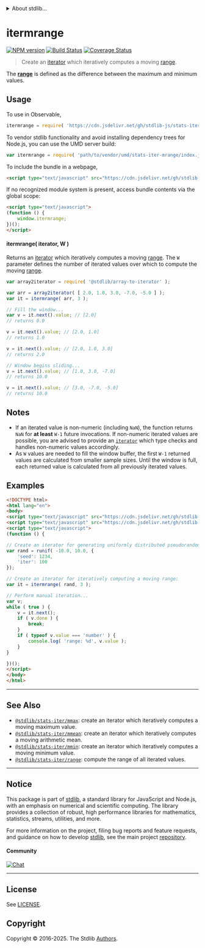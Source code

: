<!--

@license Apache-2.0

Copyright (c) 2019 The Stdlib Authors.

Licensed under the Apache License, Version 2.0 (the "License");
you may not use this file except in compliance with the License.
You may obtain a copy of the License at

   http://www.apache.org/licenses/LICENSE-2.0

Unless required by applicable law or agreed to in writing, software
distributed under the License is distributed on an "AS IS" BASIS,
WITHOUT WARRANTIES OR CONDITIONS OF ANY KIND, either express or implied.
See the License for the specific language governing permissions and
limitations under the License.

-->


<details>
  <summary>
    About stdlib...
  </summary>
  <p>We believe in a future in which the web is a preferred environment for numerical computation. To help realize this future, we've built stdlib. stdlib is a standard library, with an emphasis on numerical and scientific computation, written in JavaScript (and C) for execution in browsers and in Node.js.</p>
  <p>The library is fully decomposable, being architected in such a way that you can swap out and mix and match APIs and functionality to cater to your exact preferences and use cases.</p>
  <p>When you use stdlib, you can be absolutely certain that you are using the most thorough, rigorous, well-written, studied, documented, tested, measured, and high-quality code out there.</p>
  <p>To join us in bringing numerical computing to the web, get started by checking us out on <a href="https://github.com/stdlib-js/stdlib">GitHub</a>, and please consider <a href="https://opencollective.com/stdlib">financially supporting stdlib</a>. We greatly appreciate your continued support!</p>
</details>

# itermrange

[![NPM version][npm-image]][npm-url] [![Build Status][test-image]][test-url] [![Coverage Status][coverage-image]][coverage-url] <!-- [![dependencies][dependencies-image]][dependencies-url] -->

> Create an [iterator][mdn-iterator-protocol] which iteratively computes a moving [range][range].

<section class="intro">

The [**range**][range] is defined as the difference between the maximum and minimum values.

</section>

<!-- /.intro -->

<!-- Package usage documentation. -->



<section class="usage">

## Usage

To use in Observable,

```javascript
itermrange = require( 'https://cdn.jsdelivr.net/gh/stdlib-js/stats-iter-mrange@umd/browser.js' )
```

To vendor stdlib functionality and avoid installing dependency trees for Node.js, you can use the UMD server build:

```javascript
var itermrange = require( 'path/to/vendor/umd/stats-iter-mrange/index.js' )
```

To include the bundle in a webpage,

```html
<script type="text/javascript" src="https://cdn.jsdelivr.net/gh/stdlib-js/stats-iter-mrange@umd/browser.js"></script>
```

If no recognized module system is present, access bundle contents via the global scope:

```html
<script type="text/javascript">
(function () {
    window.itermrange;
})();
</script>
```

#### itermrange( iterator, W )

Returns an [iterator][mdn-iterator-protocol] which iteratively computes a moving [range][range]. The `W` parameter defines the number of iterated values over which to compute the moving [range][range].

```javascript
var array2iterator = require( '@stdlib/array-to-iterator' );

var arr = array2iterator( [ 2.0, 1.0, 3.0, -7.0, -5.0 ] );
var it = itermrange( arr, 3 );

// Fill the window...
var v = it.next().value; // [2.0]
// returns 0.0

v = it.next().value; // [2.0, 1.0]
// returns 1.0

v = it.next().value; // [2.0, 1.0, 3.0]
// returns 2.0

// Window begins sliding...
v = it.next().value; // [1.0, 3.0, -7.0]
// returns 10.0

v = it.next().value; // [3.0, -7.0, -5.0]
// returns 10.0
```

</section>

<!-- /.usage -->

<!-- Package usage notes. Make sure to keep an empty line after the `section` element and another before the `/section` close. -->

<section class="notes">

## Notes

-   If an iterated value is non-numeric (including `NaN`), the function returns `NaN` for **at least** `W-1` future invocations. If non-numeric iterated values are possible, you are advised to provide an [`iterator`][mdn-iterator-protocol] which type checks and handles non-numeric values accordingly.
-   As `W` values are needed to fill the window buffer, the first `W-1` returned values are calculated from smaller sample sizes. Until the window is full, each returned value is calculated from all previously iterated values.

</section>

<!-- /.notes -->

<!-- Package usage examples. -->

<section class="examples">

## Examples

<!-- eslint no-undef: "error" -->

```html
<!DOCTYPE html>
<html lang="en">
<body>
<script type="text/javascript" src="https://cdn.jsdelivr.net/gh/stdlib-js/random-iter-uniform@umd/browser.js"></script>
<script type="text/javascript" src="https://cdn.jsdelivr.net/gh/stdlib-js/stats-iter-mrange@umd/browser.js"></script>
<script type="text/javascript">
(function () {

// Create an iterator for generating uniformly distributed pseudorandom numbers:
var rand = runif( -10.0, 10.0, {
    'seed': 1234,
    'iter': 100
});

// Create an iterator for iteratively computing a moving range:
var it = itermrange( rand, 3 );

// Perform manual iteration...
var v;
while ( true ) {
    v = it.next();
    if ( v.done ) {
        break;
    }
    if ( typeof v.value === 'number' ) {
        console.log( 'range: %d', v.value );
    }
}

})();
</script>
</body>
</html>
```

</section>

<!-- /.examples -->

<!-- Section to include cited references. If references are included, add a horizontal rule *before* the section. Make sure to keep an empty line after the `section` element and another before the `/section` close. -->

<section class="references">

</section>

<!-- /.references -->

<!-- Section for related `stdlib` packages. Do not manually edit this section, as it is automatically populated. -->

<section class="related">

* * *

## See Also

-   <span class="package-name">[`@stdlib/stats-iter/mmax`][@stdlib/stats/iter/mmax]</span><span class="delimiter">: </span><span class="description">create an iterator which iteratively computes a moving maximum value.</span>
-   <span class="package-name">[`@stdlib/stats-iter/mmean`][@stdlib/stats/iter/mmean]</span><span class="delimiter">: </span><span class="description">create an iterator which iteratively computes a moving arithmetic mean.</span>
-   <span class="package-name">[`@stdlib/stats-iter/mmin`][@stdlib/stats/iter/mmin]</span><span class="delimiter">: </span><span class="description">create an iterator which iteratively computes a moving minimum value.</span>
-   <span class="package-name">[`@stdlib/stats-iter/range`][@stdlib/stats/iter/range]</span><span class="delimiter">: </span><span class="description">compute the range of all iterated values.</span>

</section>

<!-- /.related -->

<!-- Section for all links. Make sure to keep an empty line after the `section` element and another before the `/section` close. -->


<section class="main-repo" >

* * *

## Notice

This package is part of [stdlib][stdlib], a standard library for JavaScript and Node.js, with an emphasis on numerical and scientific computing. The library provides a collection of robust, high performance libraries for mathematics, statistics, streams, utilities, and more.

For more information on the project, filing bug reports and feature requests, and guidance on how to develop [stdlib][stdlib], see the main project [repository][stdlib].

#### Community

[![Chat][chat-image]][chat-url]

---

## License

See [LICENSE][stdlib-license].


## Copyright

Copyright &copy; 2016-2025. The Stdlib [Authors][stdlib-authors].

</section>

<!-- /.stdlib -->

<!-- Section for all links. Make sure to keep an empty line after the `section` element and another before the `/section` close. -->

<section class="links">

[npm-image]: http://img.shields.io/npm/v/@stdlib/stats-iter-mrange.svg
[npm-url]: https://npmjs.org/package/@stdlib/stats-iter-mrange

[test-image]: https://github.com/stdlib-js/stats-iter-mrange/actions/workflows/test.yml/badge.svg?branch=main
[test-url]: https://github.com/stdlib-js/stats-iter-mrange/actions/workflows/test.yml?query=branch:main

[coverage-image]: https://img.shields.io/codecov/c/github/stdlib-js/stats-iter-mrange/main.svg
[coverage-url]: https://codecov.io/github/stdlib-js/stats-iter-mrange?branch=main

<!--

[dependencies-image]: https://img.shields.io/david/stdlib-js/stats-iter-mrange.svg
[dependencies-url]: https://david-dm.org/stdlib-js/stats-iter-mrange/main

-->

[chat-image]: https://img.shields.io/gitter/room/stdlib-js/stdlib.svg
[chat-url]: https://app.gitter.im/#/room/#stdlib-js_stdlib:gitter.im

[stdlib]: https://github.com/stdlib-js/stdlib

[stdlib-authors]: https://github.com/stdlib-js/stdlib/graphs/contributors

[umd]: https://github.com/umdjs/umd
[es-module]: https://developer.mozilla.org/en-US/docs/Web/JavaScript/Guide/Modules

[deno-url]: https://github.com/stdlib-js/stats-iter-mrange/tree/deno
[deno-readme]: https://github.com/stdlib-js/stats-iter-mrange/blob/deno/README.md
[umd-url]: https://github.com/stdlib-js/stats-iter-mrange/tree/umd
[umd-readme]: https://github.com/stdlib-js/stats-iter-mrange/blob/umd/README.md
[esm-url]: https://github.com/stdlib-js/stats-iter-mrange/tree/esm
[esm-readme]: https://github.com/stdlib-js/stats-iter-mrange/blob/esm/README.md
[branches-url]: https://github.com/stdlib-js/stats-iter-mrange/blob/main/branches.md

[stdlib-license]: https://raw.githubusercontent.com/stdlib-js/stats-iter-mrange/main/LICENSE

[range]: https://en.wikipedia.org/wiki/Range_%28statistics%29

[mdn-iterator-protocol]: https://developer.mozilla.org/en-US/docs/Web/JavaScript/Reference/Iteration_protocols#The_iterator_protocol

<!-- <related-links> -->

[@stdlib/stats/iter/mmax]: https://github.com/stdlib-js/stats-iter-mmax/tree/umd

[@stdlib/stats/iter/mmean]: https://github.com/stdlib-js/stats-iter-mmean/tree/umd

[@stdlib/stats/iter/mmin]: https://github.com/stdlib-js/stats-iter-mmin/tree/umd

[@stdlib/stats/iter/range]: https://github.com/stdlib-js/stats-iter-range/tree/umd

<!-- </related-links> -->

</section>

<!-- /.links -->
